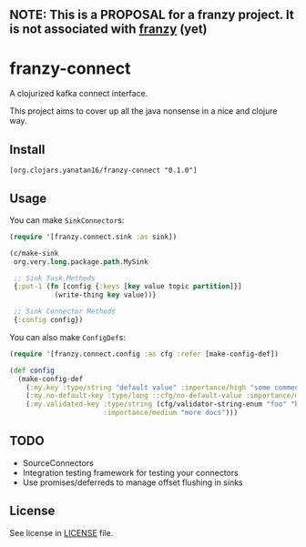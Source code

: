 ## NOTE: This is a PROPOSAL for a franzy project. It is not associated with [franzy](https://github.com/ymilky/franzy) (yet) ##

# franzy-connect

A clojurized kafka connect interface.

This project aims to cover up all the java nonsense in a nice and clojure way.

## Install

```
[org.clojars.yanatan16/franzy-connect "0.1.0"]
```

## Usage

You can make `SinkConnector`s:

``` clojure
(require '[franzy.connect.sink :as sink])

(c/make-sink
 org.very.long.package.path.MySink

 ;; Sink Task Methods
 {:put-1 (fn [config {:keys [key value topic partition]}]
           (write-thing key value))}

 ;; Sink Connector Methods
 {:config config})
```

You can also make `ConfigDef`s:

``` clojure
(require '[franzy.connect.config :as cfg :refer [make-config-def])

(def config
  (make-config-def
    (:my.key :type/string "default value" :importance/high "some comments")
    (:my.no-default-key :type/long ::cfg/no-default-value :importance/medium "docs")
    (:my.validated-key :type/string (cfg/validator-string-enum "foo" "bar")
                       :importance/medium "more docs")))
```

## TODO

- SourceConnectors
- Integration testing framework for testing your connectors
- Use promises/deferreds to manage offset flushing in sinks

## License

See license in [LICENSE](/LICENSE) file.

